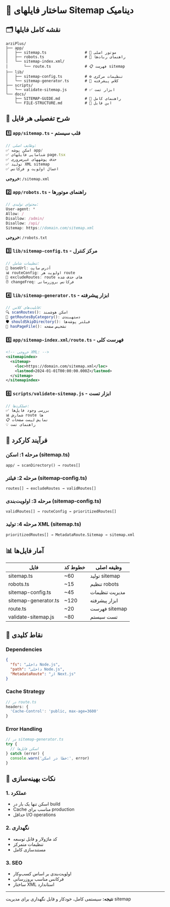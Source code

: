 # 📁 ساختار فایلهای Sitemap دینامیک

## 🗂 نقشه کامل فایلها

```
arziPlus/
├── app/
│   ├── sitemap.ts                 # 🎯 موتور اصلی
│   ├── robots.ts                  # 🤖 راهنمای ربات‌ها
│   └── sitemap-index.xml/
│       └── route.ts               # 📋 فهرست sitemap
├── lib/
│   ├── sitemap-config.ts          # ⚙️ تنظیمات مرکزی
│   └── sitemap-generator.ts       # 🔧 کلاس پیشرفته
├── scripts/
│   └── validate-sitemap.js        # ✅ ابزار تست
└── docs/
    ├── SITEMAP-GUIDE.md           # 📖 راهنمای کامل
    └── FILE-STRUCTURE.md          # 📁 این فایل
```

## 📄 شرح تفصیلی هر فایل

### 1️⃣ `app/sitemap.ts` - قلب سیستم
```typescript
// وظایف اصلی:
✅ اسکن پوشه app/
✅ شناسایی فایلهای page.tsx
✅ حذف پوشههای غیرضروری
✅ تولید XML sitemap
✅ اعمال اولویت و فرکانس
```

**خروجی:** `/sitemap.xml`

### 2️⃣ `app/robots.ts` - راهنمای موتورها
```typescript
// محتوای تولیدی:
User-agent: *
Allow: /
Disallow: /admin/
Disallow: /api/
Sitemap: https://domain.com/sitemap.xml
```

**خروجی:** `/robots.txt`

### 3️⃣ `lib/sitemap-config.ts` - مرکز کنترل
```typescript
// تنظیمات شامل:
🎯 baseUrl: آدرس سایت
📊 routeConfig: اولویت هر route
🚫 excludeRoutes: route های حذف شده
⏰ changeFreq: فرکانس بروزرسانی
```

### 4️⃣ `lib/sitemap-generator.ts` - ابزار پیشرفته
```typescript
// قابلیت‌های کلاس:
🔍 scanRoutes(): اسکن هوشمند
📂 getRoutesByCategory(): دستهبندی
🛡️ shouldSkipDirectory(): فیلتر پوشه‌ها
📄 hasPageFile(): تشخیص صفحه
```

### 5️⃣ `app/sitemap-index.xml/route.ts` - فهرست کلی
```xml
<!-- خروجی XML: -->
<sitemapindex>
  <sitemap>
    <loc>https://domain.com/sitemap.xml</loc>
    <lastmod>2024-01-01T00:00:00.000Z</lastmod>
  </sitemap>
</sitemapindex>
```

### 6️⃣ `scripts/validate-sitemap.js` - ابزار تست
```javascript
// عملکردها:
✅ بررسی وجود فایل‌ها
📊 شمارش route ها
📋 نمایش لیست صفحات
💡 راهنمای تست
```

## 🔄 فرآیند کارکرد

### مرحله 1: اسکن (sitemap.ts)
```
app/ → scanDirectory() → routes[]
```

### مرحله 2: فیلتر (sitemap-config.ts)
```
routes[] → excludeRoutes → validRoutes[]
```

### مرحله 3: اولویت‌بندی (sitemap-config.ts)
```
validRoutes[] → routeConfig → prioritizedRoutes[]
```

### مرحله 4: تولید XML (sitemap.ts)
```
prioritizedRoutes[] → MetadataRoute.Sitemap → sitemap.xml
```

## 📊 آمار فایل‌ها

| فایل | خطوط کد | وظیفه اصلی |
|------|---------|------------|
| sitemap.ts | ~60 | تولید sitemap |
| robots.ts | ~15 | تنظیم robots |
| sitemap-config.ts | ~45 | مدیریت تنظیمات |
| sitemap-generator.ts | ~120 | ابزار پیشرفته |
| route.ts | ~20 | فهرست sitemap |
| validate-sitemap.js | ~80 | تست سیستم |

## 🎯 نقاط کلیدی

### Dependencies
```json
{
  "fs": "داخلی Node.js",
  "path": "داخلی Node.js", 
  "MetadataRoute": "از Next.js"
}
```

### Cache Strategy
```typescript
// در route.ts
headers: {
  'Cache-Control': 'public, max-age=3600'
}
```

### Error Handling
```typescript
// در sitemap-generator.ts
try {
  // اسکن فایل‌ها
} catch (error) {
  console.warn('خطا در اسکن:', error)
}
```

## 🚀 نکات بهینه‌سازی

### 1. عملکرد
- اسکن تنها یک بار در build
- Cache مناسب برای production
- حداقل I/O operations

### 2. نگهداری
- کد ماژولار و قابل توسعه
- تنظیمات متمرکز
- مستندسازی کامل

### 3. SEO
- اولویت‌بندی بر اساس کسب‌وکار
- فرکانس مناسب بروزرسانی
- ساختار XML استاندارد

---
**نتیجه:** سیستمی کامل، خودکار و قابل نگهداری برای مدیریت sitemap